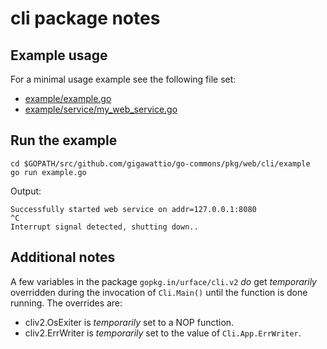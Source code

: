 # cli package notes

## Example usage

For a minimal usage example see the following file set:

* [example/example.go](example/example.go)
* [example/service/my_web_service.go](example/service/my_web_service.go)

## Run the example

    cd $GOPATH/src/github.com/gigawattio/go-commons/pkg/web/cli/example
    go run example.go

Output:

    Successfully started web service on addr=127.0.0.1:8080
    ^C
    Interrupt signal detected, shutting down..

## Additional notes

A few variables in the package `gopkg.in/urface/cli.v2` _do_ get _temporarily_ overridden during the invocation of `Cli.Main()` until the function is done running.  The overrides are:

* cliv2.OsExiter is _temporarily_ set to a NOP function.
* cliv2.ErrWriter is _temporarily_ set to the value of `Cli.App.ErrWriter`.